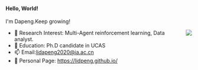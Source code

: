 #### Hello, World!  

I'm Dapeng.Keep growing!



<img align="right" src="https://github-readme-stats.vercel.app/api?username=lidpeng&show_icons=true&icon_color=CE1D2D&text_color=718096&bg_color=00000000&hide_title=true&hide_border=true" />



   
- 🔭 Research Interest: Multi-Agent reinforcement learning, Data analyst. 
- 🔨 Education: Ph.D candidate in UCAS
- 📫 Email:lidapeng2020@ia.ac.cn
- 💬 Personal Page: https://lidpeng.github.io/

<!--
**lidpeng/lidpeng** is a ✨ _special_ ✨ repository because its `README.md` (this file) appears on your GitHub profile.

Here are some ideas to get you started:
 
- 🔭 I’m currently working on ...
- 🌱 I’m currently learning ...
- 👯 I’m looking to collaborate on ...
- 🤔 I’m looking for help with ...
- 💬 Ask me about ...
- 📫 How to reach me: ...
- 😄 Pronouns: ...
- ⚡ Fun fact: ...
-->

